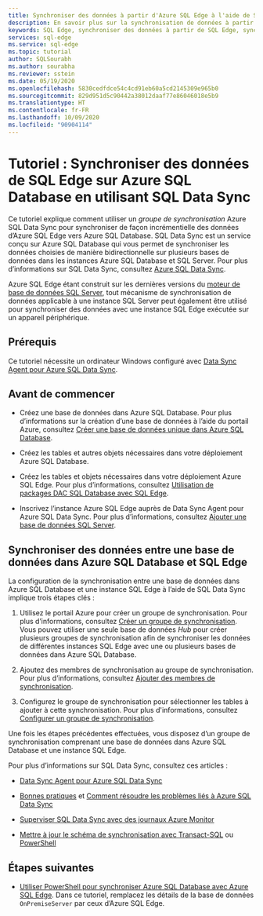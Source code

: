 ```yaml
---
title: Synchroniser des données à partir d'Azure SQL Edge à l'aide de SQL Data Sync
description: En savoir plus sur la synchronisation de données à partir d'Azure SQL Edge à l'aide d'Azure SQL Data Sync
keywords: SQL Edge, synchroniser des données à partir de SQL Edge, synchronisation de données SQL Edge
services: sql-edge
ms.service: sql-edge
ms.topic: tutorial
author: SQLSourabh
ms.author: sourabha
ms.reviewer: sstein
ms.date: 05/19/2020
ms.openlocfilehash: 5830cedfdce54c4cd91eb60a5cd2145309e965b0
ms.sourcegitcommit: 829d951d5c90442a38012daaf77e86046018e5b9
ms.translationtype: HT
ms.contentlocale: fr-FR
ms.lasthandoff: 10/09/2020
ms.locfileid: "90904114"
---
```

# <a name="tutorial-sync-data-from-sql-edge-to-azure-sql-database-by-using-sql-data-sync"></a>Tutoriel : Synchroniser des données de SQL Edge sur Azure SQL Database en utilisant SQL Data Sync

Ce tutoriel explique comment utiliser un *groupe de synchronisation* Azure SQL Data Sync pour synchroniser de façon incrémentielle des données d’Azure SQL Edge vers Azure SQL Database. SQL Data Sync est un service conçu sur Azure SQL Database qui vous permet de synchroniser les données choisies de manière bidirectionnelle sur plusieurs bases de données dans les instances Azure SQL Database et SQL Server. Pour plus d’informations sur SQL Data Sync, consultez [Azure SQL Data Sync](../azure-sql/database/sql-data-sync-data-sql-server-sql-database.md).

Azure SQL Edge étant construit sur les dernières versions du [moteur de base de données SQL Server](/sql/sql-server/sql-server-technical-documentation/), tout mécanisme de synchronisation de données applicable à une instance SQL Server peut également être utilisé pour synchroniser des données avec une instance SQL Edge exécutée sur un appareil périphérique.

## <a name="prerequisites"></a>Prérequis

Ce tutoriel nécessite un ordinateur Windows configuré avec [Data Sync Agent pour Azure SQL Data Sync](../azure-sql/database/sql-data-sync-agent-overview.md).

## <a name="before-you-begin"></a>Avant de commencer

* Créez une base de données dans Azure SQL Database. Pour plus d’informations sur la création d’une base de données à l’aide du portail Azure, consultez [Créer une base de données unique dans Azure SQL Database](../azure-sql/database/single-database-create-quickstart.md?tabs=azure-portal).

* Créez les tables et autres objets nécessaires dans votre déploiement Azure SQL Database.

* Créez les tables et objets nécessaires dans votre déploiement Azure SQL Edge. Pour plus d’informations, consultez [Utilisation de packages DAC SQL Database avec SQL Edge](deploy-dacpac.md).

* Inscrivez l’instance Azure SQL Edge auprès de Data Sync Agent pour Azure SQL Data Sync. Pour plus d’informations, consultez [Ajouter une base de données SQL Server](../azure-sql/database/sql-data-sync-sql-server-configure.md#add-on-prem).

## <a name="sync-data-between-a-database-in-azure-sql-database-and-sql-edge"></a>Synchroniser des données entre une base de données dans Azure SQL Database et SQL Edge

La configuration de la synchronisation entre une base de données dans Azure SQL Database et une instance SQL Edge à l’aide de SQL Data Sync implique trois étapes clés :  


1. Utilisez le portail Azure pour créer un groupe de synchronisation. Pour plus d’informations, consultez [Créer un groupe de synchronisation](../azure-sql/database/sql-data-sync-sql-server-configure.md#create-sync-group). Vous pouvez utiliser une seule base de données *Hub* pour créer plusieurs groupes de synchronisation afin de synchroniser les données de différentes instances SQL Edge avec une ou plusieurs bases de données dans Azure SQL Database. 

2. Ajoutez des membres de synchronisation au groupe de synchronisation. Pour plus d’informations, consultez [Ajouter des membres de synchronisation](../azure-sql/database/sql-data-sync-sql-server-configure.md#add-sync-members).

3. Configurez le groupe de synchronisation pour sélectionner les tables à ajouter à cette synchronisation. Pour plus d'informations, consultez [Configurer un groupe de synchronisation](../azure-sql/database/sql-data-sync-sql-server-configure.md#add-sync-members).

Une fois les étapes précédentes effectuées, vous disposez d’un groupe de synchronisation comprenant une base de données dans Azure SQL Database et une instance SQL Edge.

Pour plus d’informations sur SQL Data Sync, consultez ces articles :

* [Data Sync Agent pour Azure SQL Data Sync](../azure-sql/database/sql-data-sync-agent-overview.md)

* [Bonnes pratiques](../azure-sql/database/sql-data-sync-best-practices.md) et [Comment résoudre les problèmes liés à Azure SQL Data Sync](../azure-sql/database/sql-data-sync-troubleshoot.md)

* [Superviser SQL Data Sync avec des journaux Azure Monitor](../azure-sql/database/sql-data-sync-monitor-sync.md)

* [Mettre à jour le schéma de synchronisation avec Transact-SQL](../azure-sql/database/sql-data-sync-update-sync-schema.md) ou [PowerShell](../azure-sql/database/scripts/update-sync-schema-in-sync-group.md)

## <a name="next-steps"></a>Étapes suivantes


* [Utiliser PowerShell pour synchroniser Azure SQL Database avec Azure SQL Edge](../azure-sql/database/scripts/sql-data-sync-sync-data-between-azure-onprem.md). Dans ce tutoriel, remplacez les détails de la base de données `OnPremiseServer` par ceux d’Azure SQL Edge.
